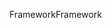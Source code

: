 <span data-ttu-id="37850-101">Framework</span><span class="sxs-lookup"><span data-stu-id="37850-101">Framework</span></span>